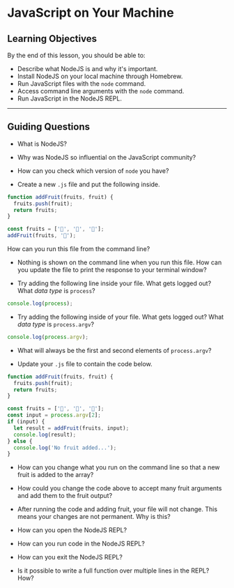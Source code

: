 # JavaScript on Your Machine

## Learning Objectives

By the end of this lesson, you should be able to:

- Describe what NodeJS is and why it's important.
- Install NodeJS on your local machine through Homebrew.
- Run JavaScript files with the `node` command.
- Access command line arguments with the `node` command.
- Run JavaScript in the NodeJS REPL.

---

## Guiding Questions

- What is NodeJS?

- Why was NodeJS so influential on the JavaScript community?

- How can you check which version of `node` you have?

- Create a new `.js` file and put the following inside.

```js
function addFruit(fruits, fruit) {
  fruits.push(fruit);
  return fruits;
}

const fruits = ['🍓', '🍐', '🍎'];
addFruit(fruits, '🥝');
```

How can you run this file from the command line?

- Nothing is shown on the command line when you run this file. How can you update the file to print the response to your terminal window?

- Try adding the following line inside your file. What gets logged out? What _data type_ is `process`?

```js
console.log(process);
```

- Try adding the following inside of your file. What gets logged out? What _data type_ is `process.argv`?

```js
console.log(process.argv);
```

- What will always be the first and second elements of `process.argv`?

- Update your `.js` file to contain the code below.

```js
function addFruit(fruits, fruit) {
  fruits.push(fruit);
  return fruits;
}

const fruits = ['🍓', '🍐', '🍎'];
const input = process.argv[2];
if (input) {
  let result = addFruit(fruits, input);
  console.log(result);
} else {
  console.log('No fruit added...');
}
```

- How can you change what you run on the command line so that a new fruit is added to the array?

- How could you change the code above to accept many fruit arguments and add them to the fruit output?

- After running the code and adding fruit, your file will not change. This means your changes are not permanent. Why is this?

- How can you open the NodeJS REPL?

- How can you run code in the NodeJS REPL?

- How can you exit the NodeJS REPL?

- Is it possible to write a full function over multiple lines in the REPL? How?
